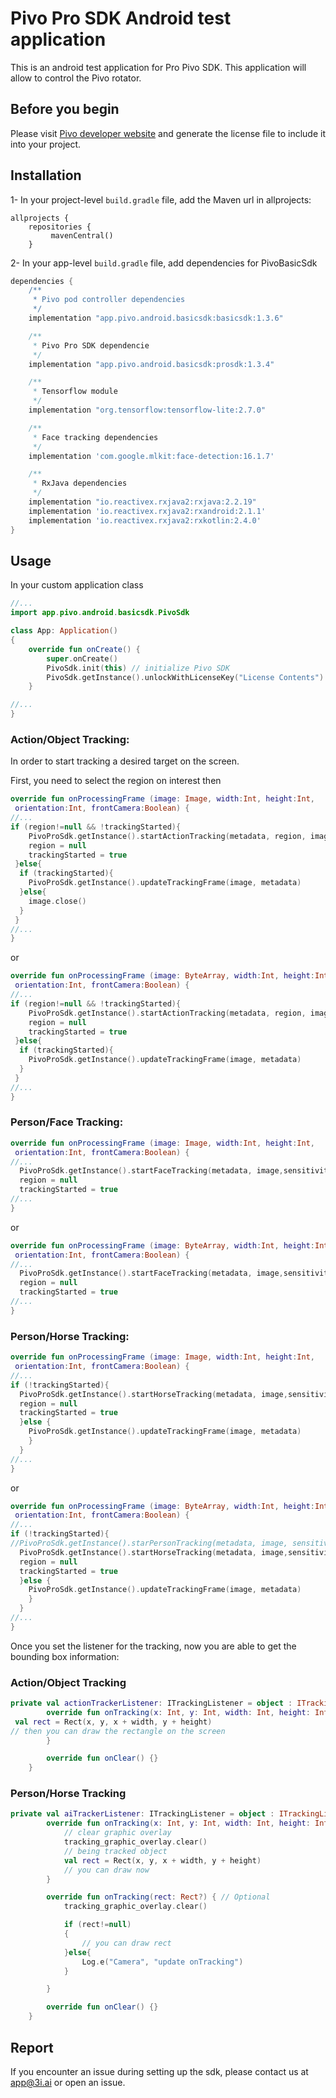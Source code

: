 # Pivo Pro SDK Android test application

This is an android test application for Pro Pivo SDK. This application will allow to control the Pivo rotator.

## Before you begin

Please visit [Pivo developer website](https://developer.pivo.app/) and generate the license file to include it into your project. 

## Installation

1- In your project-level `build.gradle` file, add the Maven url in allprojects:
```
allprojects {
    repositories {
         mavenCentral()
    }
```
2- In your app-level `build.gradle` file, add dependencies for PivoBasicSdk

```groovy
dependencies {
    /**
     * Pivo pod controller dependencies
     */
    implementation "app.pivo.android.basicsdk:basicsdk:1.3.6"

    /**
     * Pivo Pro SDK dependencie
     */
    implementation "app.pivo.android.basicsdk:prosdk:1.3.4"

    /**
     * Tensorflow module
     */
    implementation "org.tensorflow:tensorflow-lite:2.7.0"

    /**
     * Face tracking dependencies
     */
    implementation 'com.google.mlkit:face-detection:16.1.7'

    /**
     * RxJava dependencies
     */
    implementation "io.reactivex.rxjava2:rxjava:2.2.19"
    implementation 'io.reactivex.rxjava2:rxandroid:2.1.1'
    implementation 'io.reactivex.rxjava2:rxkotlin:2.4.0'
}
```

## Usage

In your custom application class

```kotlin
//...
import app.pivo.android.basicsdk.PivoSdk

class App: Application()
{
    override fun onCreate() {
        super.onCreate()
        PivoSdk.init(this) // initialize Pivo SDK
        PivoSdk.getInstance().unlockWithLicenseKey("License Contents")
    }

//...
}
```
### Action/Object Tracking:

In order to start tracking a desired target on the screen.

First, you need to select the region on interest then
```kotlin
override fun onProcessingFrame (image: Image, width:Int, height:Int,
 orientation:Int, frontCamera:Boolean) {
//...
if (region!=null && !trackingStarted){
    PivoProSdk.getInstance().startActionTracking(metadata, region, image, sensitivity, actionTrackerListener)
    region = null
    trackingStarted = true
 }else{
  if (trackingStarted){
    PivoProSdk.getInstance().updateTrackingFrame(image, metadata)
  }else{
    image.close()
  }
 }
//...
}
```
or
```kotlin
override fun onProcessingFrame (image: ByteArray, width:Int, height:Int,
 orientation:Int, frontCamera:Boolean) {
//...
if (region!=null && !trackingStarted){
    PivoProSdk.getInstance().startActionTracking(metadata, region, image, sensitivity, actionTrackerListener)
    region = null
    trackingStarted = true
 }else{
  if (trackingStarted){
    PivoProSdk.getInstance().updateTrackingFrame(image, metadata)
  }
 }
//...
}
```

### Person/Face Tracking:

```kotlin
override fun onProcessingFrame (image: Image, width:Int, height:Int,
 orientation:Int, frontCamera:Boolean) {
//...
  PivoProSdk.getInstance().startFaceTracking(metadata, image,sensitivity, aiTrackerListener) // For face tracking
  region = null
  trackingStarted = true
//...
}
```
or

```kotlin
override fun onProcessingFrame (image: ByteArray, width:Int, height:Int,
 orientation:Int, frontCamera:Boolean) {
//...
  PivoProSdk.getInstance().startFaceTracking(metadata, image,sensitivity, aiTrackerListener) // For horse tracking
  region = null
  trackingStarted = true
//...
}
```

### Person/Horse Tracking:

```kotlin
override fun onProcessingFrame (image: Image, width:Int, height:Int,
 orientation:Int, frontCamera:Boolean) {
//...
if (!trackingStarted){
  PivoProSdk.getInstance().startHorseTracking(metadata, image,sensitivity, aiTrackerListener) // For horse tracking
  region = null
  trackingStarted = true
  }else {
    PivoProSdk.getInstance().updateTrackingFrame(image, metadata)
    }
  }
//...
}
```
or 

```kotlin
override fun onProcessingFrame (image: ByteArray, width:Int, height:Int,
 orientation:Int, frontCamera:Boolean) {
//...
if (!trackingStarted){
//PivoProSdk.getInstance().starPersonTracking(metadata, image, sensitivity , aiTrackerListener) // For person tracking
  PivoProSdk.getInstance().startHorseTracking(metadata, image,sensitivity, aiTrackerListener) // For horse tracking
  region = null
  trackingStarted = true
  }else {
    PivoProSdk.getInstance().updateTrackingFrame(image, metadata)
    }
  }
//...
}
```
Once you set the listener for the tracking, now you are able to get the bounding box information:

### Action/Object Tracking

```kotlin
private val actionTrackerListener: ITrackingListener = object : ITrackingListener {
        override fun onTracking(x: Int, y: Int, width: Int, height: Int, frameWidth: Int, frameHeight: Int) {
 val rect = Rect(x, y, x + width, y + height)
// then you can draw the rectangle on the screen
        }

        override fun onClear() {}
    }
```

### Person/Horse Tracking

```kotlin
private val aiTrackerListener: ITrackingListener = object : ITrackingListener {
        override fun onTracking(x: Int, y: Int, width: Int, height: Int, frameWidth: Int, frameHeight: Int) {
            // clear graphic overlay
            tracking_graphic_overlay.clear()
            // being tracked object
            val rect = Rect(x, y, x + width, y + height)
            // you can draw now
        }

        override fun onTracking(rect: Rect?) { // Optional
            tracking_graphic_overlay.clear()

            if (rect!=null)
            {
                // you can draw rect
            }else{
                Log.e("Camera", "update onTracking")
            }

        }

        override fun onClear() {}
    }
```

## Report
If you encounter an issue during setting up the sdk, please contact us at app@3i.ai or open an issue.
